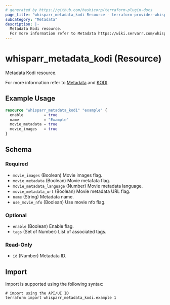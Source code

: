 ```yaml
---
# generated by https://github.com/hashicorp/terraform-plugin-docs
page_title: "whisparr_metadata_kodi Resource - terraform-provider-whisparr"
subcategory: "Metadata"
description: |-
  Metadata Kodi resource.
  For more information refer to Metadata https://wiki.servarr.com/whisparr/settings#metadata and KODI https://wiki.servarr.com/whisparr/supported#xbmcmetadata.
---
```


# whisparr_metadata_kodi (Resource)

<!-- subcategory:Metadata -->Metadata Kodi resource.
For more information refer to [Metadata](https://wiki.servarr.com/whisparr/settings#metadata) and [KODI](https://wiki.servarr.com/whisparr/supported#xbmcmetadata).

## Example Usage

```terraform
resource "whisparr_metadata_kodi" "example" {
  enable         = true
  name           = "Example"
  movie_metadata = true
  movie_images   = true
}
```

<!-- schema generated by tfplugindocs -->
## Schema

### Required

- `movie_images` (Boolean) Movie images flag.
- `movie_metadata` (Boolean) Movie metafata flag.
- `movie_metadata_language` (Number) Movie metadata language.
- `movie_metadata_url` (Boolean) Movie metadata URL flag.
- `name` (String) Metadata name.
- `use_movie_nfo` (Boolean) Use movie nfo flag.

### Optional

- `enable` (Boolean) Enable flag.
- `tags` (Set of Number) List of associated tags.

### Read-Only

- `id` (Number) Metadata ID.

## Import

Import is supported using the following syntax:

```shell
# import using the API/UI ID
terraform import whisparr_metadata_kodi.example 1
```
